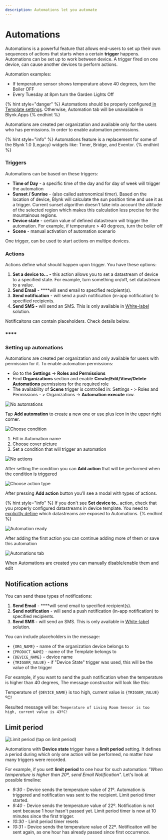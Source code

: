 ```yaml
---
description: Automations let you automate
---
```


# Automations

Automations is a powerful feature that allows end-users to set up their own sequences of actions that starts when a certain **trigger** happens. Automations can be set up to work between device. A trigger fired on one device, can cause another devices to perform actions. 

Automation examples:

* If temperature sensor  shows temperature above 40 degrees, turn the Boiler OFF
* Every Tuesday at 8pm turn the Garden Lights Off

{% hint style="danger" %}
Automations should be properly configured[ in Template settings](../blynk.console/templates/datastreams/datastreams-common-settings/automation.md). Otherwise, Automation tab will be unavailable in Blynk.Apps
{% endhint %}

Automations are created per organization and available only for the users who has permissions. In order to enable automation permissions.

{% hint style="info" %}
Automations feature is a replacement for some of the Blynk 1.0 \(Legacy\) widgets like: Timer, Bridge, and Eventor.
{% endhint %}



### Triggers

Automations can be based on these triggers:

* **Time of Day** - a specific time of the day and for day of week will trigger the automation
* **Sunset / Sunrise** - \(also called astronomical timer\). Based on the location of device, Blynk will calculate the sun position time and use it as a trigger. Current sunset algorithm doesn't take into account the altitude of the selected region which makes this calculation less precise for the mountainous regions.
* **Device state** -  certain value of defined datastream will trigger the automation. For example, if temperature &gt; 40 degrees, turn the boiler off
* **Scene** - manual activation of automation scenario

One trigger, can be used to start actions on multipe devices. 



### Actions

Actions define what should happen upon trigger. You have these options: 

1. **Set a device to... -** this action allows you to set a datastream of device to a specified state. For example, turn something on/off, set datastream to a value. 
2. **Send Email** - ****will send email to specified recipient\(s\).  
3. **Send notification** - will send a push notification \(in-app notification\) to specified recipients. 
4. **Send SMS -** will send an SMS. This is only available in [White-label](https://www.blynk.io/pricing#business) solution.

Notificaitons can contain placeholders. Check details below.

### \*\*\*\*

### **Setting up automations**

Automations are created per organization and only available for users with permission for it. To enable automation permissions:

* Go to the **Settings** -&gt; **Roles and Permissions**
* Find **Organizations** section and enable **Create/Edit/View/Delete Automations** permissions for the required role
* The availability of **Scene** trigger is controlled in: Settings - &gt; Roles and Permissions - &gt; Organizations -&gt; **Automation execute** row.

![No automations](https://user-images.githubusercontent.com/72790181/120281222-57a77100-c2c1-11eb-82fc-5d872520671f.png)

Tap **Add automation** to create a new one or use plus icon in the upper right corner.

![Choose condition](https://user-images.githubusercontent.com/72790181/120281228-5b3af800-c2c1-11eb-8e54-267b8aed6e79.png)

1. Fill in Automation name
2. Choose cover picture
3. Set a condition that will trigger an automation

![No actions](https://user-images.githubusercontent.com/72790181/120281259-64c46000-c2c1-11eb-9b25-84c4e9e294b7.png)

After setting the condition you can **Add action** that will be performed when the condition is triggered

![Choose action type](https://user-images.githubusercontent.com/72790181/120281347-81f92e80-c2c1-11eb-989d-fb5832653d9f.png)

After pressing **Add action** button you’ll see a modal with types of actions.

{% hint style="info" %}
If you don't see **Set device to..** action, check that you properly configured datastreams in device template. You need to[ explicitly define](../blynk.console/templates/datastreams/datastreams-common-settings/automation.md) which datastreams are exposed to Automations.
{% endhint %}

![Automation ready](https://user-images.githubusercontent.com/72790181/120281482-ad7c1900-c2c1-11eb-95a7-7352d126ba73.png)

After adding the first action you can continue adding more of them or save this automation

![Automations tab](https://user-images.githubusercontent.com/72790181/120281496-b1a83680-c2c1-11eb-8f99-04188d31fce7.png)

When Automations are created you can manually disable/enable them and edit

## Notification actions

You can send these types of notifications:

1. **Send Email** - ****will send email to specified recipient\(s\).  
2. **Send notification** - will send a push notification \(in-app notification\) to specified recipients. 
3. **Send SMS -** will send an SMS. This is only available in [White-label](https://www.blynk.io/pricing#business) solution.

You can include placeholders in the message:

* `{ORG_NAME}`  - name of the organization device belongs to
* `{PRODUCT_NAME}` - name of the Template belongs to
* `{DEVICE_NAME}` - device name
* `{TRIGGER_VALUE}` - if "Device State" trigger was used, this will be the value of the trigger

For example, if you want to send the push notification when the temperature is higher than 40 degrees, The message constructor will look like this: 

Temperature of `{DEVICE_NAME}` is too high, current value is `{TRIGGER_VALUE}`ºC!

Resulted message will be: `Temperature of Living Room Sensor is too high, current value is 43ºC!`

## Limit period

![Limit period \(tap on limit period\)](https://user-images.githubusercontent.com/72790181/120785065-6e55fe00-c535-11eb-8979-f3eb1b50ecf1.png)

Automations with **Device state** trigger have a **limit period** setting. It defines a period during which only one action will be performed, no matter how many triggers were recorded.

For example, if you sett **limit period** to one hour for such automation:  _"When temperature is higher than 20º, send Email Notification"._ Let's look at possible timeline:

* _9:30_ - Device sends the temperature value of 21º. Automation is triggered and notification was sent to the recipient. Limit period timer started. 
* _9:40_ - Device sends the temperature value of 22º. Notification is not sent because 1 hour hasn't  passed yet. Limit period timer is now at 10 minutes since the first trigger. 
* _10:30_ - Limit period timer resets
* _10:31_ - Device sends the temperature value of 22º. Notificaiton will be sent again, as one hour has already passed since first occurrence.



